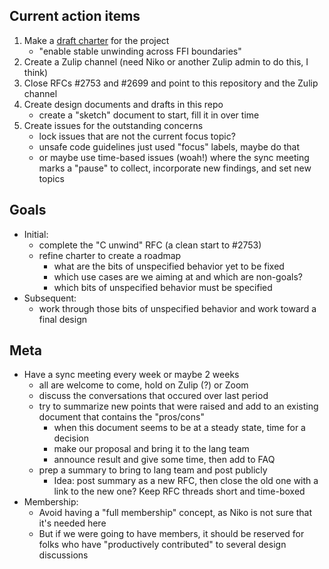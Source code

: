 ## Current action items

1. Make a [draft charter](charter.md) for the project
    * "enable stable unwinding across FFI boundaries"
1. Create a Zulip channel (need Niko or another Zulip admin to do this, I think)
1. Close RFCs #2753 and #2699 and point to this repository and the Zulip channel
1. Create design documents and drafts in this repo
   * create a "sketch" document to start, fill it in over time
1. Create issues for the outstanding concerns
   * lock issues that are not the current focus topic?
   * unsafe code guidelines just used "focus" labels, maybe do that
   * or maybe use time-based issues (woah!) where the sync meeting marks a
     "pause" to collect, incorporate new findings, and set new topics

## Goals

* Initial:
  * complete the "C unwind" RFC (a clean start to #2753)
  * refine charter to create a roadmap
    * what are the bits of unspecified behavior yet to be fixed
    * which use cases are we aiming at and which are non-goals?
    * which bits of unspecified behavior must be specified
* Subsequent:
  * work through those bits of unspecified behavior and work toward a final design

## Meta

* Have a sync meeting every week or maybe 2 weeks
  * all are welcome to come, hold on Zulip (?) or Zoom
  * discuss the conversations that occured over last period
  * try to summarize new points that were raised and add to an existing document that contains the "pros/cons" 
    * when this document seems to be at a steady state, time for a decision
    * make our proposal and bring it to the lang team
    * announce result and give some time, then add to FAQ
  * prep a summary to bring to lang team and post publicly
    * Idea: post summary as a new RFC, then close the old one with a link to
      the new one? Keep RFC threads short and time-boxed
* Membership:
    * Avoid having a "full membership" concept, as Niko is not sure that it's
      needed here
    * But if we were going to have members, it should be reserved for folks who
      have "productively contributed" to several design discussions
